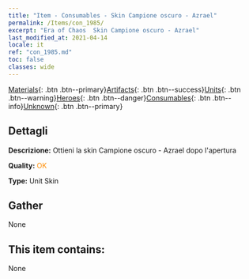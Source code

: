 ```yaml
---
title: "Item - Consumables - Skin Campione oscuro - Azrael"
permalink: /Items/con_1985/
excerpt: "Era of Chaos  Skin Campione oscuro - Azrael"
last_modified_at: 2021-04-14
locale: it
ref: "con_1985.md"
toc: false
classes: wide
---
```

 [Materials](/it/Items/){: .btn .btn--primary}[Artifacts](/it/Items/Artifacts/){: .btn .btn--success}[Units](/it/Items/Units/){: .btn .btn--warning}[Heroes](/it/Items/Heroes/){: .btn .btn--danger}[Consumables](/it/Items/Consumables/){: .btn .btn--info}[Unknown](/it/Items/Unknown/){: .btn .btn--primary}

## Dettagli
 **Descrizione:** Ottieni la skin Campione oscuro - Azrael dopo l'apertura

 **Quality:** <span style="color: #FF8C00">OK</span>

 **Type:** Unit Skin

## Gather

  None

## This item contains:

  None

